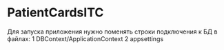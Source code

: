 # PatientCardsITC
Для запуска приложения нужно поменять строки подключения к БД в файлах:
1 DBContext/ApplicationContext
2 appsettings
